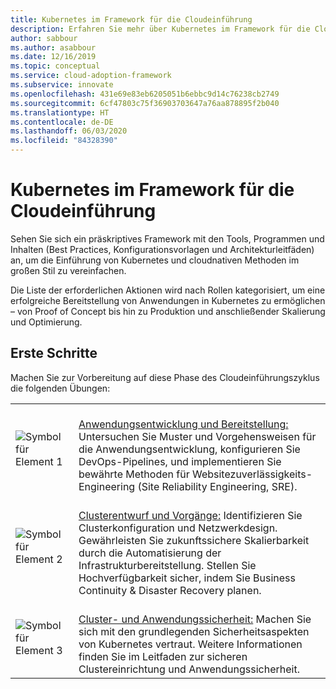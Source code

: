 ```yaml
---
title: Kubernetes im Framework für die Cloudeinführung
description: Erfahren Sie mehr über Kubernetes im Framework für die Cloudeinführung.
author: sabbour
ms.author: asabbour
ms.date: 12/16/2019
ms.topic: conceptual
ms.service: cloud-adoption-framework
ms.subservice: innovate
ms.openlocfilehash: 431e69e83eb6205051b6ebbc9d14c76238cb2749
ms.sourcegitcommit: 6cf47803c75f36903703647a76aa878895f2b040
ms.translationtype: HT
ms.contentlocale: de-DE
ms.lasthandoff: 06/03/2020
ms.locfileid: "84328390"
---
```

<!-- cSpell:ignore asabbour sabbour -->

# <a name="kubernetes-in-the-cloud-adoption-framework"></a>Kubernetes im Framework für die Cloudeinführung

Sehen Sie sich ein präskriptives Framework mit den Tools, Programmen und Inhalten (Best Practices, Konfigurationsvorlagen und Architekturleitfäden) an, um die Einführung von Kubernetes und cloudnativen Methoden im großen Stil zu vereinfachen.

Die Liste der erforderlichen Aktionen wird nach Rollen kategorisiert, um eine erfolgreiche Bereitstellung von Anwendungen in Kubernetes zu ermöglichen – von Proof of Concept bis hin zu Produktion und anschließender Skalierung und Optimierung.

## <a name="get-started"></a>Erste Schritte

Machen Sie zur Vorbereitung auf diese Phase des Cloudeinführungszyklus die folgenden Übungen:

<!-- markdownlint-disable MD033 -->

| | |
|---|---|
| ![Symbol für Element 1](../../_images/icons/1.png) | <br>[Anwendungsentwicklung und Bereitstellung:](./application-development.md) Untersuchen Sie Muster und Vorgehensweisen für die Anwendungsentwicklung, konfigurieren Sie DevOps-Pipelines, und implementieren Sie bewährte Methoden für Websitezuverlässigkeits-Engineering (Site Reliability Engineering, SRE). |
| ![Symbol für Element 2](../../_images/icons/2.png) | <br>[Clusterentwurf und Vorgänge:](./cluster-design-operations.md) Identifizieren Sie Clusterkonfiguration und Netzwerkdesign. Gewährleisten Sie zukunftssichere Skalierbarkeit durch die Automatisierung der Infrastrukturbereitstellung. Stellen Sie Hochverfügbarkeit sicher, indem Sie Business Continuity & Disaster Recovery planen. |
| ![Symbol für Element 3](../../_images/icons/3.png) | <br>[Cluster- und Anwendungssicherheit:](./cluster-application-security.md) Machen Sie sich mit den grundlegenden Sicherheitsaspekten von Kubernetes vertraut. Weitere Informationen finden Sie im Leitfaden zur sicheren Clustereinrichtung und Anwendungssicherheit. |

<!-- markdownlint-enable MD033 -->
